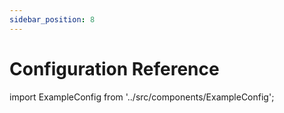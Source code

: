 ```yaml
---
sidebar_position: 8
---
```


# Configuration Reference

import ExampleConfig from '../src/components/ExampleConfig';

<ExampleConfig />
